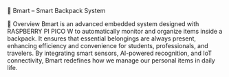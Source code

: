 🎒 Bmart – Smart Backpack System

🚀 Overview
Bmart is an advanced embedded system designed with RASPBERRY PI PICO W to automatically monitor and organize items inside a backpack. It ensures that essential belongings are always present, enhancing efficiency and convenience for students, professionals, and travelers. By integrating smart sensors, AI-powered recognition, and IoT connectivity, Bmart redefines how we manage our personal items in daily life.

